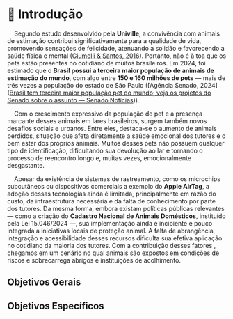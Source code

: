 # 📝 Introdução

    Segundo estudo desenvolvido pela **Univille**, a convivência com animais de estimação contribui significativamente para a qualidade de vida, promovendo sensações de felicidade, atenuando a solidão e favorecendo a saúde física e mental ([Giumelli & Santos, 2016](https://pepsic.bvsalud.org/pdf/rag/v22n1/v22n1a07.pdf)). Portanto, não é à toa que os pets estão presentes no cotidiano de muitos brasileiros. Em 2024, foi estimado que o **Brasil possui a terceira maior população de animais de estimação do mundo**, com algo entre **150 e 160 milhões de pets** — mais de três vezes a população do estado de São Paulo ([Agência Senado, 2024]([Brasil tem terceira maior população pet do mundo; veja os projetos do Senado sobre o assunto &mdash; Senado Notícias](https://www12.senado.leg.br/noticias/infomaterias/2024/12/brasil-tem-terceira-maior-populacao-pet-do-mundo-veja-os-projetos-do-senado-sobre-o-assunto))).

    Com o crescimento expressivo da população de pet e a presença marcante desses animais em lares brasileiros, surgem também novos desafios sociais e urbanos. Entre eles, destaca-se o aumento de animais perdidos, situação que afeta diretamente a saúde emocional dos tutores e o bem estar dos próprios animais. Muitos desses pets não possuem qualquer tipo de identificação, dificultando sua devolução ao lar e tornando o processo de reencontro longo e, muitas vezes, emocionalmente desgastante. 

    Apesar da existência de sistemas de rastreamento, como os microchips subcutâneos ou dispositivos comerciais a exemplo do **Apple AirTag**, a adoção dessas tecnologias ainda é limitada, principalmente em razão do custo, da infraestrutura necessária e da falta de conhecimento por parte dos tutores. Da mesma forma, embora existam políticas públicas relevantes — como a criação do **Cadastro Nacional de Animais Domésticos**, instituído pela Lei 15.046/2024 —, sua implementação ainda é incipiente e pouco integrada a iniciativas locais de proteção animal. A falta de abrangência, integração e acessibilidade desses recursos dificulta sua efetiva aplicação no cotidiano da maioria dos tutores. Com a contribuição desses fatores , chegamos em um cenário no qual animais são expostos em condições de riscos e sobrecarrega abrigos e instituições de acolhimento.

## Objetivos Gerais

## Objetivos Específicos
